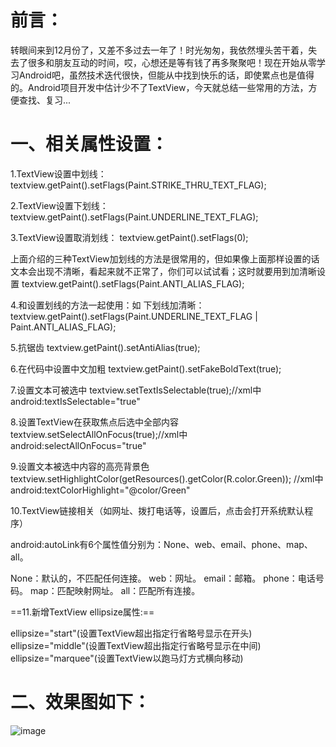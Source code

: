 # 前言：

转眼间来到12月份了，又差不多过去一年了！时光匆匆，我依然埋头苦干着，失去了很多和朋友互动的时间，哎，心想还是等有钱了再多聚聚吧！现在开始从零学习Android吧，虽然技术迭代很快，但能从中找到快乐的话，即使累点也是值得的。Android项目开发中估计少不了TextView，今天就总结一些常用的方法，方便查找、复习...

# 一、相关属性设置：

1.TextView设置中划线：
   textview.getPaint().setFlags(Paint.STRIKE_THRU_TEXT_FLAG);

2.TextView设置下划线：
   textview.getPaint().setFlags(Paint.UNDERLINE_TEXT_FLAG);

3.TextView设置取消划线：
   textview.getPaint().setFlags(0);

上面介绍的三种TextView加划线的方法是很常用的，但如果像上面那样设置的话 文本会出现不清晰，看起来就不正常了，你们可以试试看；这时就要用到加清晰设置
textview.getPaint().setFlags(Paint.ANTI_ALIAS_FLAG); 

4.和设置划线的方法一起使用：如
下划线加清晰：
textview.getPaint().setFlags(Paint.UNDERLINE_TEXT_FLAG | Paint.ANTI_ALIAS_FLAG);

5.抗锯齿
textview.getPaint().setAntiAlias(true);

6.在代码中设置中文加粗
textview.getPaint().setFakeBoldText(true);

7.设置文本可被选中
textview.setTextIsSelectable(true);//xml中 android:textIsSelectable="true"

8.设置TextView在获取焦点后选中全部内容
textview.setSelectAllOnFocus(true);//xml中 android:selectAllOnFocus="true"

9.设置文本被选中内容的高亮背景色
textview.setHighlightColor(getResources().getColor(R.color.Green));
//xml中 android:textColorHighlight="@color/Green"

10.TextView链接相关（如网址、拨打电话等，设置后，点击会打开系统默认程序）

android:autoLink有6个属性值分别为：None、web、email、phone、map、all。

None：默认的，不匹配任何连接。
web：网址。
email：邮箱。
phone：电话号码。
map：匹配映射网址。
all：匹配所有连接。

==11.新增TextView ellipsize属性:==

ellipsize="start"(设置TextView超出指定行省略号显示在开头)
ellipsize="middle"(设置TextView超出指定行省略号显示在中间)
ellipsize="marquee"(设置TextView以跑马灯方式横向移动)



# 二、效果图如下：
![image](C:\Users\Administrator\Desktop\textview.gif)